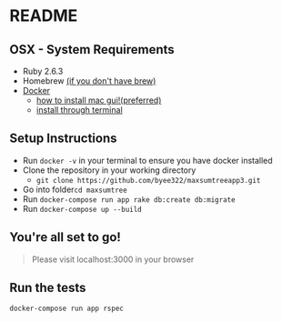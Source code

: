 # README

## OSX - System Requirements

* Ruby 2.6.3
* Homebrew [(if you don't have brew)](https://brew.sh)
* [Docker](https://www.docker.com/)
  * [how to install mac gui!(preferred)](https://docs.docker.com/docker-for-mac/install/)
  * [install through terminal](https://docs.docker.com/docker-for-mac/)

## Setup Instructions

* Run ```docker -v``` in your terminal to ensure you have docker installed
* Clone the repository in your working directory
  * ```git clone https://github.com/byee322/maxsumtreeapp3.git```
* Go into folder```cd maxsumtree```
* Run ```docker-compose run app rake db:create db:migrate```
* Run ```docker-compose up --build```


## You're all set to go!
> Please visit localhost:3000 in your browser

## Run the tests
```docker-compose run app rspec```

